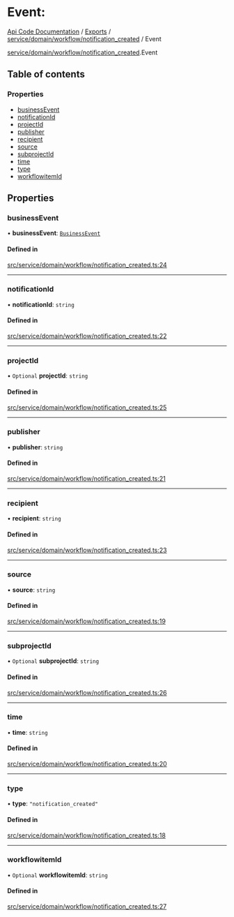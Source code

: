 # Event: 
 
[Api Code Documentation](../README.md) / [Exports](../modules.md) / [service/domain/workflow/notification\_created](../modules/service_domain_workflow_notification_created.md) / Event

[service/domain/workflow/notification_created](../modules/service_domain_workflow_notification_created.md).Event

## Table of contents

### Properties

- [businessEvent](service_domain_workflow_notification_created.Event.md#businessevent)
- [notificationId](service_domain_workflow_notification_created.Event.md#notificationid)
- [projectId](service_domain_workflow_notification_created.Event.md#projectid)
- [publisher](service_domain_workflow_notification_created.Event.md#publisher)
- [recipient](service_domain_workflow_notification_created.Event.md#recipient)
- [source](service_domain_workflow_notification_created.Event.md#source)
- [subprojectId](service_domain_workflow_notification_created.Event.md#subprojectid)
- [time](service_domain_workflow_notification_created.Event.md#time)
- [type](service_domain_workflow_notification_created.Event.md#type)
- [workflowitemId](service_domain_workflow_notification_created.Event.md#workflowitemid)

## Properties

### businessEvent

• **businessEvent**: [`BusinessEvent`](../modules/service_domain_business_event.md#businessevent)

#### Defined in

[src/service/domain/workflow/notification_created.ts:24](https://github.com/openkfw/TruBudget/blob/f6ee764/api/src/service/domain/workflow/notification_created.ts#L24)

___

### notificationId

• **notificationId**: `string`

#### Defined in

[src/service/domain/workflow/notification_created.ts:22](https://github.com/openkfw/TruBudget/blob/f6ee764/api/src/service/domain/workflow/notification_created.ts#L22)

___

### projectId

• `Optional` **projectId**: `string`

#### Defined in

[src/service/domain/workflow/notification_created.ts:25](https://github.com/openkfw/TruBudget/blob/f6ee764/api/src/service/domain/workflow/notification_created.ts#L25)

___

### publisher

• **publisher**: `string`

#### Defined in

[src/service/domain/workflow/notification_created.ts:21](https://github.com/openkfw/TruBudget/blob/f6ee764/api/src/service/domain/workflow/notification_created.ts#L21)

___

### recipient

• **recipient**: `string`

#### Defined in

[src/service/domain/workflow/notification_created.ts:23](https://github.com/openkfw/TruBudget/blob/f6ee764/api/src/service/domain/workflow/notification_created.ts#L23)

___

### source

• **source**: `string`

#### Defined in

[src/service/domain/workflow/notification_created.ts:19](https://github.com/openkfw/TruBudget/blob/f6ee764/api/src/service/domain/workflow/notification_created.ts#L19)

___

### subprojectId

• `Optional` **subprojectId**: `string`

#### Defined in

[src/service/domain/workflow/notification_created.ts:26](https://github.com/openkfw/TruBudget/blob/f6ee764/api/src/service/domain/workflow/notification_created.ts#L26)

___

### time

• **time**: `string`

#### Defined in

[src/service/domain/workflow/notification_created.ts:20](https://github.com/openkfw/TruBudget/blob/f6ee764/api/src/service/domain/workflow/notification_created.ts#L20)

___

### type

• **type**: ``"notification_created"``

#### Defined in

[src/service/domain/workflow/notification_created.ts:18](https://github.com/openkfw/TruBudget/blob/f6ee764/api/src/service/domain/workflow/notification_created.ts#L18)

___

### workflowitemId

• `Optional` **workflowitemId**: `string`

#### Defined in

[src/service/domain/workflow/notification_created.ts:27](https://github.com/openkfw/TruBudget/blob/f6ee764/api/src/service/domain/workflow/notification_created.ts#L27)
